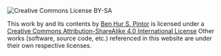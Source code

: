 ![Creative Commons License BY-SA](https://i.creativecommons.org/l/by-sa/4.0/80x15.png)

This work by and its contents by [Ben Hur S. Pintor](https://bnhr.xyz) is licensed under a [Creative Commons Attribution-ShareAlike 4.0 International License](http://creativecommons.org/licenses/by-sa/4.0/)
Other works (software, source code, etc.) referenced in this website are under their own respective licenses.
